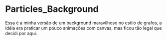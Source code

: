 # Particles_Background
Essa é a minha versão de um background maravilhoso no estilo de grafos, a idéia era praticar um pouco animações com canvas, mas ficou tão legal que decidi por aqui.
